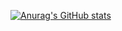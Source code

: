 [![Anurag's GitHub stats](https://github-readme-stats.vercel.app/api?username=NyashinAlex)](https://github.com/anuraghazra/github-readme-stats)
